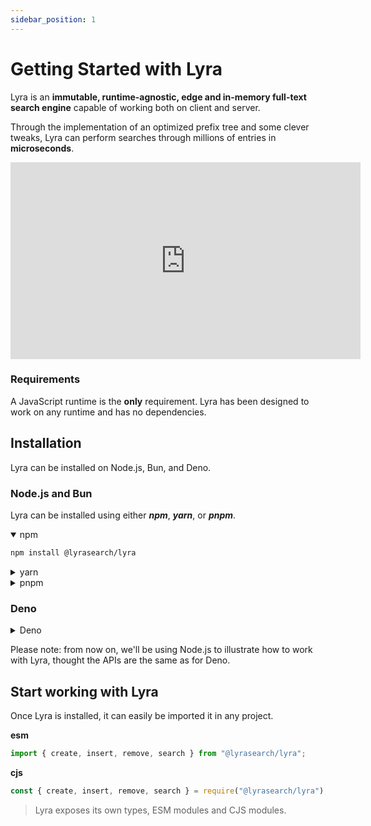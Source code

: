 ```yaml
---
sidebar_position: 1
---
```


# Getting Started with Lyra

Lyra is an **immutable, runtime-agnostic, edge and in-memory full-text search
engine** capable of working both on client and server.

Through the implementation of an optimized prefix tree and some clever tweaks,
Lyra can perform searches through millions of entries in **microseconds**.

<iframe width="560" height="315" src="https://www.youtube.com/embed/MGpwKsdZmG0" title="YouTube video player" frameborder="0" allow="accelerometer; autoplay; clipboard-write; encrypted-media; gyroscope; picture-in-picture" allowfullscreen></iframe>

### Requirements

A JavaScript runtime is the **only** requirement. Lyra has been designed to work
on any runtime and has no dependencies.

## Installation

Lyra can be installed on Node.js, Bun, and Deno.

### Node.js and Bun

Lyra can be installed using either _**npm**_, _**yarn**_, or _**pnpm**_.

<details open><summary>npm</summary>

```bash
npm install @lyrasearch/lyra
```

</details>

<details><summary>yarn</summary>

```bash
yarn add @lyrasearch/lyra
```

</details>

<details><summary>pnpm</summary>

```bash
pnpm add @lyrasearch/lyra
```

</details>

### Deno

<details>
<summary>Deno</summary>

```js
import * as lyra from "https://deno.land/x/lyra@0.0.4/src/lyra.ts";
```

</details>

Please note: from now on, we'll be using Node.js to illustrate how to work with
Lyra, thought the APIs are the same as for Deno.

## Start working with Lyra

Once Lyra is installed, it can easily be imported it in any project.

**esm**

```js
import { create, insert, remove, search } from "@lyrasearch/lyra";
```

**cjs**

```js
const { create, insert, remove, search } = require("@lyrasearch/lyra");
```

> Lyra exposes its own types, ESM modules and CJS modules.
